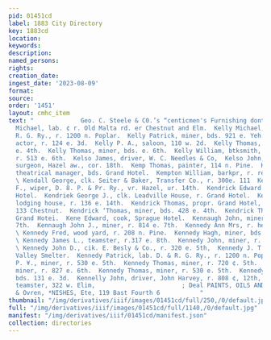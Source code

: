 ```yaml
---
pid: 01451cd
label: 1883 City Directory
key: 1883cd
location: 
keywords: 
description: 
named_persons: 
rights: 
creation_date: 
ingest_date: '2023-08-09'
format: 
source: 
order: '1451'
layout: cmhc_item
text: "             Geo. C. Steele & C0.’s “centicmen's Furnishing dont     Kelly
  Michael, lab. ¢ r. Old Malta rd. er Chestnut and Elm.  Kelly Michael, lab. D. &
  R. G. Ry., r. 1200 n. Poplar.  Kelly Patrick, miner, bds. 921 e. Yeh.  Kelly Peter,
  actor, r. 124 e. 3d.  Kelly P. A., saloon, 110 w. 2d.  Kelly Thomas, miner, r. 606
  e. 4th.  Kelly Thomas, miner, bds. e. 6th.  Kelly William, btksmith, 137 e. 6th,
  r. 513 e. 6th.  Kelso James, driver, W. C. Needles & Co,  Kelso John, veterinary
  surgeon, Hazel aw., cor. 18th.  Kemp Thomas, painter, 114 n. Pine.  Kemp Thomas,
  theatrical manager, bds. Grand Hotel.  Kempton William, barkpr, r. rear 123 e. 3d.
  \ Kendall George, clk. Seiter & Baker, Transfer Co., r. 300e. 111  Kendall John
  F., wiper, D. 8. P. & Pr. Ry., vr. Hazel, ur. 14th.  Kendrick Edward P., elk. Grand
  Hotel.  Kendriek George J., clk. Leadville House, r. Grand Hotel.  Kendrick Joseph,
  lodging house, r. 136 e. 14th.  Kendrick Thomas, propr. Grand Hotel, 129, 131 and
  133 Chestnut.  Kendrick ‘Thomas, miner, bds. 428 e. 4th.  Kendrick Thomas, E., clk.
  Grand Hotei.  Kene Edward, cook, Sprague Hotel.  Kennaugh John, miner, r. $14 e.
  7th.  Kennaugh John J., miner, r. 814 e. 7th.  Kennedy Ann Mrs, r. head e. 7th.
  \ Kennedy Fred, wood yard, r. 208 n. Pine.  Kennedy Hagh, miner, bds. 308 e. 4th.
  \ Kennedy James L., teamster, r.317 e. 8th.  Kennedy John, miner, r. 530 e. 5th.
  \ Kennedy John D., cik. E. Besly & Co., r. 320 e. 5th,  Kennedy J. T., lab. Avkanzas
  Valley Smelter.  Kennedy Patrick, lab. D. & R. G. Ry., r. 1200 n. Poplar.  Kennedy
  P. ¥., miner, r. 530 e. 5th.  Kennedy Thomas, miner, r. 720 ¢. 5th.  Kennedy Thomas,
  miner, r. 827 e. 6th.  Kennedy Thomas, miner, r. 530 e. 5th.  Kennedy Wilbur, miner,
  bds. 131 e. 3d.  Kennelly John, driver, John Harvey, r. 808 ¢, 12th,  Kennelly Mortimer,
  teamster, 322 w. Elim,                        ; Deal PAINTS, OILS AND VAR Oleson
  & Ovren, *NISHES, Ete, 119 Bast Fourth 6           "
thumbnail: "/img/derivatives/iiif/images/01451cd/full/250,/0/default.jpg"
full: "/img/derivatives/iiif/images/01451cd/full/1140,/0/default.jpg"
manifest: "/img/derivatives/iiif/01451cd/manifest.json"
collection: directories
---
```


